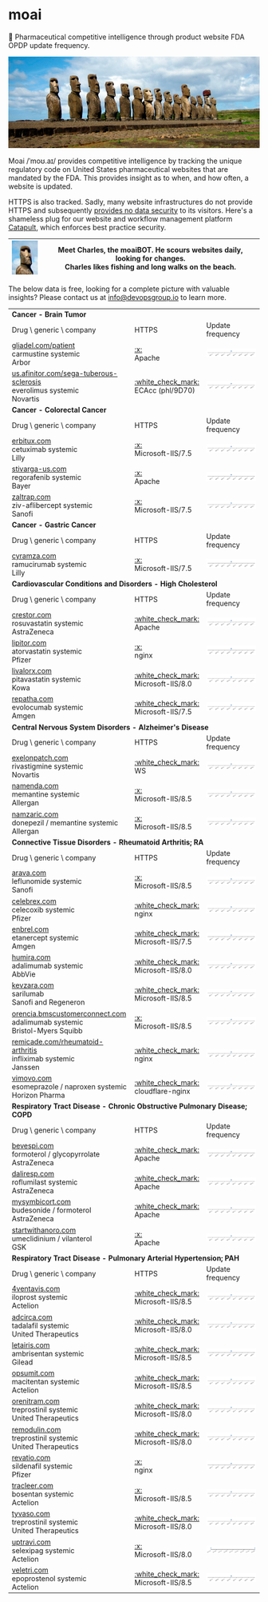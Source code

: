 
# moai
:moyai: Pharmaceutical competitive intelligence through product website FDA OPDP update frequency.

![Moai](moai.jpg)

Moai /ˈmoʊ.aɪ/ provides competitive intelligence by tracking the unique regulatory code on United States pharmaceutical websites that are mandated by the FDA. This provides insight as to when, and how often, a website is updated.

HTTPS is also tracked. Sadly, many website infrastructures do not provide HTTPS and subsequently [provides no data security](https://www.chromium.org/Home/chromium-security/marking-http-as-non-secure) to its visitors. Here's a shameless plug for our website and workflow management platform [Catapult](https://github.com/devopsgroup-io/catapult), which enforces best practice security.

| ![Charles](moai-charles.jpg) | Meet Charles, the moaiBOT. He scours websites daily, looking for changes.<br>Charles likes fishing and long walks on the beach. |
| -- | -- |

The below data is free, looking for a complete picture with valuable insights? Please contact us at info@devopsgroup.io to learn more.
<table>
<tr><td colspan="3"><strong>Cancer - Brain Tumor</strong></td></tr>
<tr><td>Drug \ generic \ company</td><td>HTTPS</td><td>Update frequency</td></tr>
<tr><td><a href="http://gliadel.com/patient" target="_blank">gliadel.com/patient</a><br/>carmustine systemic<br/>Arbor</td><td><a href="https://www.ssllabs.com/ssltest/analyze.html?d=gliadel.com/patient" target="_blank">:x:</a><br/>Apache</td><td><img src="data/gliadel.com-patient.png"/></td></tr>
<tr><td><a href="http://us.afinitor.com/sega-tuberous-sclerosis" target="_blank">us.afinitor.com/sega-tuberous-sclerosis</a><br/>everolimus systemic<br/>Novartis</td><td><a href="https://www.ssllabs.com/ssltest/analyze.html?d=us.afinitor.com/sega-tuberous-sclerosis" target="_blank">:white_check_mark:</a><br/>ECAcc (phl/9D70)</td><td><img src="data/us.afinitor.com-sega-tuberous-sclerosis.png"/></td></tr>
<tr><td colspan="3"><strong>Cancer - Colorectal Cancer</strong></td></tr>
<tr><td>Drug \ generic \ company</td><td>HTTPS</td><td>Update frequency</td></tr>
<tr><td><a href="http://erbitux.com" target="_blank">erbitux.com</a><br/>cetuximab systemic<br/>Lilly</td><td><a href="https://www.ssllabs.com/ssltest/analyze.html?d=erbitux.com" target="_blank">:x:</a><br/>Microsoft-IIS/7.5</td><td><img src="data/erbitux.com.png"/></td></tr>
<tr><td><a href="http://stivarga-us.com" target="_blank">stivarga-us.com</a><br/>regorafenib systemic<br/>Bayer</td><td><a href="https://www.ssllabs.com/ssltest/analyze.html?d=stivarga-us.com" target="_blank">:x:</a><br/>Apache</td><td><img src="data/stivarga-us.com.png"/></td></tr>
<tr><td><a href="http://zaltrap.com" target="_blank">zaltrap.com</a><br/>ziv-aflibercept systemic<br/>Sanofi</td><td><a href="https://www.ssllabs.com/ssltest/analyze.html?d=zaltrap.com" target="_blank">:x:</a><br/>Microsoft-IIS/7.5</td><td><img src="data/zaltrap.com.png"/></td></tr>
<tr><td colspan="3"><strong>Cancer - Gastric Cancer</strong></td></tr>
<tr><td>Drug \ generic \ company</td><td>HTTPS</td><td>Update frequency</td></tr>
<tr><td><a href="http://cyramza.com" target="_blank">cyramza.com</a><br/>ramucirumab systemic<br/>Lilly</td><td><a href="https://www.ssllabs.com/ssltest/analyze.html?d=cyramza.com" target="_blank">:x:</a><br/>Microsoft-IIS/7.5</td><td><img src="data/cyramza.com.png"/></td></tr>
<tr><td colspan="3"><strong>Cardiovascular Conditions and Disorders - High Cholesterol</strong></td></tr>
<tr><td>Drug \ generic \ company</td><td>HTTPS</td><td>Update frequency</td></tr>
<tr><td><a href="http://crestor.com" target="_blank">crestor.com</a><br/>rosuvastatin systemic<br/>AstraZeneca</td><td><a href="https://www.ssllabs.com/ssltest/analyze.html?d=crestor.com" target="_blank">:white_check_mark:</a><br/>Apache</td><td><img src="data/crestor.com.png"/></td></tr>
<tr><td><a href="http://lipitor.com" target="_blank">lipitor.com</a><br/>atorvastatin systemic<br/>Pfizer</td><td><a href="https://www.ssllabs.com/ssltest/analyze.html?d=lipitor.com" target="_blank">:x:</a><br/>nginx</td><td><img src="data/lipitor.com.png"/></td></tr>
<tr><td><a href="http://livalorx.com" target="_blank">livalorx.com</a><br/>pitavastatin systemic<br/>Kowa</td><td><a href="https://www.ssllabs.com/ssltest/analyze.html?d=livalorx.com" target="_blank">:white_check_mark:</a><br/>Microsoft-IIS/8.0</td><td><img src="data/livalorx.com.png"/></td></tr>
<tr><td><a href="http://repatha.com" target="_blank">repatha.com</a><br/>evolocumab systemic<br/>Amgen</td><td><a href="https://www.ssllabs.com/ssltest/analyze.html?d=repatha.com" target="_blank">:white_check_mark:</a><br/>Microsoft-IIS/7.5</td><td><img src="data/repatha.com.png"/></td></tr>
<tr><td colspan="3"><strong>Central Nervous System Disorders - Alzheimer's Disease</strong></td></tr>
<tr><td>Drug \ generic \ company</td><td>HTTPS</td><td>Update frequency</td></tr>
<tr><td><a href="http://exelonpatch.com" target="_blank">exelonpatch.com</a><br/>rivastigmine systemic<br/>Novartis</td><td><a href="https://www.ssllabs.com/ssltest/analyze.html?d=exelonpatch.com" target="_blank">:white_check_mark:</a><br/>WS</td><td><img src="data/exelonpatch.com.png"/></td></tr>
<tr><td><a href="http://namenda.com" target="_blank">namenda.com</a><br/>memantine systemic<br/>Allergan</td><td><a href="https://www.ssllabs.com/ssltest/analyze.html?d=namenda.com" target="_blank">:x:</a><br/>Microsoft-IIS/8.5</td><td><img src="data/namenda.com.png"/></td></tr>
<tr><td><a href="http://namzaric.com" target="_blank">namzaric.com</a><br/>donepezil / memantine systemic<br/>Allergan</td><td><a href="https://www.ssllabs.com/ssltest/analyze.html?d=namzaric.com" target="_blank">:x:</a><br/>Microsoft-IIS/8.5</td><td><img src="data/namzaric.com.png"/></td></tr>
<tr><td colspan="3"><strong>Connective Tissue Disorders - Rheumatoid Arthritis; RA</strong></td></tr>
<tr><td>Drug \ generic \ company</td><td>HTTPS</td><td>Update frequency</td></tr>
<tr><td><a href="http://arava.com" target="_blank">arava.com</a><br/>leflunomide systemic<br/>Sanofi</td><td><a href="https://www.ssllabs.com/ssltest/analyze.html?d=arava.com" target="_blank">:x:</a><br/>Microsoft-IIS/8.5</td><td><img src="data/arava.com.png"/></td></tr>
<tr><td><a href="http://celebrex.com" target="_blank">celebrex.com</a><br/>celecoxib systemic<br/>Pfizer</td><td><a href="https://www.ssllabs.com/ssltest/analyze.html?d=celebrex.com" target="_blank">:white_check_mark:</a><br/>nginx</td><td><img src="data/celebrex.com.png"/></td></tr>
<tr><td><a href="http://enbrel.com" target="_blank">enbrel.com</a><br/>etanercept systemic<br/>Amgen</td><td><a href="https://www.ssllabs.com/ssltest/analyze.html?d=enbrel.com" target="_blank">:white_check_mark:</a><br/>Microsoft-IIS/7.5</td><td><img src="data/enbrel.com.png"/></td></tr>
<tr><td><a href="http://humira.com" target="_blank">humira.com</a><br/>adalimumab systemic<br/>AbbVie</td><td><a href="https://www.ssllabs.com/ssltest/analyze.html?d=humira.com" target="_blank">:white_check_mark:</a><br/>Microsoft-IIS/8.0</td><td><img src="data/humira.com.png"/></td></tr>
<tr><td><a href="http://kevzara.com" target="_blank">kevzara.com</a><br/>sarilumab<br/>Sanofi and Regeneron</td><td><a href="https://www.ssllabs.com/ssltest/analyze.html?d=kevzara.com" target="_blank">:white_check_mark:</a><br/>Microsoft-IIS/8.5</td><td><img src="data/kevzara.com.png"/></td></tr>
<tr><td><a href="http://orencia.bmscustomerconnect.com" target="_blank">orencia.bmscustomerconnect.com</a><br/>adalimumab systemic<br/>Bristol-Myers Squibb</td><td><a href="https://www.ssllabs.com/ssltest/analyze.html?d=orencia.bmscustomerconnect.com" target="_blank">:x:</a><br/>Microsoft-IIS/8.5</td><td><img src="data/orencia.bmscustomerconnect.com.png"/></td></tr>
<tr><td><a href="http://remicade.com/rheumatoid-arthritis" target="_blank">remicade.com/rheumatoid-arthritis</a><br/>infliximab systemic<br/>Janssen</td><td><a href="https://www.ssllabs.com/ssltest/analyze.html?d=remicade.com/rheumatoid-arthritis" target="_blank">:white_check_mark:</a><br/>nginx</td><td><img src="data/remicade.com-rheumatoid-arthritis.png"/></td></tr>
<tr><td><a href="http://vimovo.com" target="_blank">vimovo.com</a><br/>esomeprazole / naproxen systemic<br/>Horizon Pharma</td><td><a href="https://www.ssllabs.com/ssltest/analyze.html?d=vimovo.com" target="_blank">:white_check_mark:</a><br/>cloudflare-nginx</td><td><img src="data/vimovo.com.png"/></td></tr>
<tr><td colspan="3"><strong>Respiratory Tract Disease - Chronic Obstructive Pulmonary Disease; COPD</strong></td></tr>
<tr><td>Drug \ generic \ company</td><td>HTTPS</td><td>Update frequency</td></tr>
<tr><td><a href="http://bevespi.com" target="_blank">bevespi.com</a><br/>formoterol / glycopyrrolate<br/>AstraZeneca</td><td><a href="https://www.ssllabs.com/ssltest/analyze.html?d=bevespi.com" target="_blank">:white_check_mark:</a><br/>Apache</td><td><img src="data/bevespi.com.png"/></td></tr>
<tr><td><a href="http://daliresp.com" target="_blank">daliresp.com</a><br/>roflumilast systemic<br/>AstraZeneca</td><td><a href="https://www.ssllabs.com/ssltest/analyze.html?d=daliresp.com" target="_blank">:white_check_mark:</a><br/>Apache</td><td><img src="data/daliresp.com.png"/></td></tr>
<tr><td><a href="http://mysymbicort.com" target="_blank">mysymbicort.com</a><br/>budesonide / formoterol<br/>AstraZeneca</td><td><a href="https://www.ssllabs.com/ssltest/analyze.html?d=mysymbicort.com" target="_blank">:white_check_mark:</a><br/>Apache</td><td><img src="data/mysymbicort.com.png"/></td></tr>
<tr><td><a href="http://startwithanoro.com" target="_blank">startwithanoro.com</a><br/>umeclidinium / vilanterol<br/>GSK</td><td><a href="https://www.ssllabs.com/ssltest/analyze.html?d=startwithanoro.com" target="_blank">:x:</a><br/>Apache</td><td><img src="data/startwithanoro.com.png"/></td></tr>
<tr><td colspan="3"><strong>Respiratory Tract Disease - Pulmonary Arterial Hypertension; PAH</strong></td></tr>
<tr><td>Drug \ generic \ company</td><td>HTTPS</td><td>Update frequency</td></tr>
<tr><td><a href="http://4ventavis.com" target="_blank">4ventavis.com</a><br/>iloprost systemic<br/>Actelion</td><td><a href="https://www.ssllabs.com/ssltest/analyze.html?d=4ventavis.com" target="_blank">:white_check_mark:</a><br/>Microsoft-IIS/8.5</td><td><img src="data/4ventavis.com.png"/></td></tr>
<tr><td><a href="http://adcirca.com" target="_blank">adcirca.com</a><br/>tadalafil systemic<br/>United Therapeutics</td><td><a href="https://www.ssllabs.com/ssltest/analyze.html?d=adcirca.com" target="_blank">:white_check_mark:</a><br/>Microsoft-IIS/8.0</td><td><img src="data/adcirca.com.png"/></td></tr>
<tr><td><a href="http://letairis.com" target="_blank">letairis.com</a><br/>ambrisentan systemic<br/>Gilead</td><td><a href="https://www.ssllabs.com/ssltest/analyze.html?d=letairis.com" target="_blank">:white_check_mark:</a><br/>Microsoft-IIS/8.5</td><td><img src="data/letairis.com.png"/></td></tr>
<tr><td><a href="http://opsumit.com" target="_blank">opsumit.com</a><br/>macitentan systemic<br/>Actelion</td><td><a href="https://www.ssllabs.com/ssltest/analyze.html?d=opsumit.com" target="_blank">:white_check_mark:</a><br/>Microsoft-IIS/8.5</td><td><img src="data/opsumit.com.png"/></td></tr>
<tr><td><a href="http://orenitram.com" target="_blank">orenitram.com</a><br/>treprostinil systemic<br/>United Therapeutics</td><td><a href="https://www.ssllabs.com/ssltest/analyze.html?d=orenitram.com" target="_blank">:white_check_mark:</a><br/>Microsoft-IIS/8.0</td><td><img src="data/orenitram.com.png"/></td></tr>
<tr><td><a href="http://remodulin.com" target="_blank">remodulin.com</a><br/>treprostinil systemic<br/>United Therapeutics</td><td><a href="https://www.ssllabs.com/ssltest/analyze.html?d=remodulin.com" target="_blank">:white_check_mark:</a><br/>Microsoft-IIS/8.0</td><td><img src="data/remodulin.com.png"/></td></tr>
<tr><td><a href="http://revatio.com" target="_blank">revatio.com</a><br/>sildenafil systemic<br/>Pfizer</td><td><a href="https://www.ssllabs.com/ssltest/analyze.html?d=revatio.com" target="_blank">:x:</a><br/>nginx</td><td><img src="data/revatio.com.png"/></td></tr>
<tr><td><a href="http://tracleer.com" target="_blank">tracleer.com</a><br/>bosentan systemic<br/>Actelion</td><td><a href="https://www.ssllabs.com/ssltest/analyze.html?d=tracleer.com" target="_blank">:x:</a><br/>Microsoft-IIS/8.5</td><td><img src="data/tracleer.com.png"/></td></tr>
<tr><td><a href="http://tyvaso.com" target="_blank">tyvaso.com</a><br/>treprostinil systemic<br/>United Therapeutics</td><td><a href="https://www.ssllabs.com/ssltest/analyze.html?d=tyvaso.com" target="_blank">:white_check_mark:</a><br/>Microsoft-IIS/8.0</td><td><img src="data/tyvaso.com.png"/></td></tr>
<tr><td><a href="http://uptravi.com" target="_blank">uptravi.com</a><br/>selexipag systemic<br/>Actelion</td><td><a href="https://www.ssllabs.com/ssltest/analyze.html?d=uptravi.com" target="_blank">:x:</a><br/>Microsoft-IIS/8.0</td><td><img src="data/uptravi.com.png"/></td></tr>
<tr><td><a href="http://veletri.com" target="_blank">veletri.com</a><br/>epoprostenol systemic<br/>Actelion</td><td><a href="https://www.ssllabs.com/ssltest/analyze.html?d=veletri.com" target="_blank">:white_check_mark:</a><br/>Microsoft-IIS/8.5</td><td><img src="data/veletri.com.png"/></td></tr>
</table>
